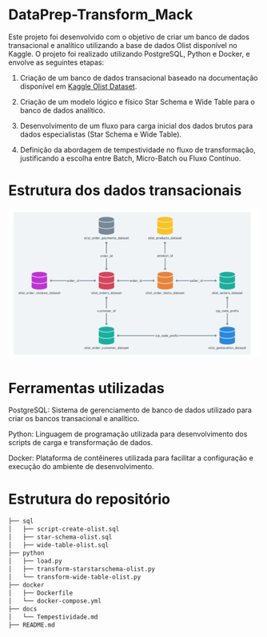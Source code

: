 # DataPrep-Transform_Mack

Este projeto foi desenvolvido com o objetivo de criar um banco de dados transacional e analítico utilizando a base de dados Olist disponível no Kaggle. O projeto foi realizado utilizando PostgreSQL, Python e Docker, e envolve as seguintes etapas:

1. Criação de um banco de dados transacional baseado na documentação disponível em [Kaggle Olist Dataset](https://www.kaggle.com/datasets/olistbr/brazilian-ecommerce?resource=download).

2. Criação de um modelo lógico e físico Star Schema e Wide Table para o banco de dados analítico.

3. Desenvolvimento de um fluxo para carga inicial dos dados brutos para dados especialistas (Star Schema e Wide Table).

4. Definição da abordagem de tempestividade no fluxo de transformação, justificando a escolha entre Batch, Micro-Batch ou Fluxo Contínuo.

# Estrutura dos dados transacionais

![Estrutura dos dados](https://github.com/LariVicentin04/DataPrep-Transform_Mack/blob/main/estrutura_dados.png)


# Ferramentas utilizadas

PostgreSQL: Sistema de gerenciamento de banco de dados utilizado para criar os bancos transacional e analítico.

Python: Linguagem de programação utilizada para desenvolvimento dos scripts de carga e transformação de dados.

Docker: Plataforma de contêineres utilizada para facilitar a configuração e execução do ambiente de desenvolvimento.

# Estrutura do repositório

```.
├── sql
│   ├── script-create-olist.sql
│   ├── star-schema-olist.sql
│   ├── wide-table-olist.sql
├── python
│   ├── load.py
│   ├── transform-starstarschema-olist.py
│   └── transform-wide-table-olist.py
├── docker
│   ├── Dockerfile
│   └── docker-compose.yml
├── docs
│   └── Tempestividade.md
├── README.md
```


